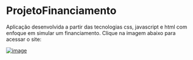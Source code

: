 # ProjetoFinanciamento
Aplicação desenvolvida a partir das tecnologias css, javascript e html com enfoque em simular um financiamento.
Clique na imagem abaixo para acessar o site:

<a href = 'https://marcosfantastico.github.io/ProjetoFinanciamento/'>![image](https://user-images.githubusercontent.com/79537827/141837363-683c5737-10bb-45fc-aa49-5499e506e5e8.png)</a>

